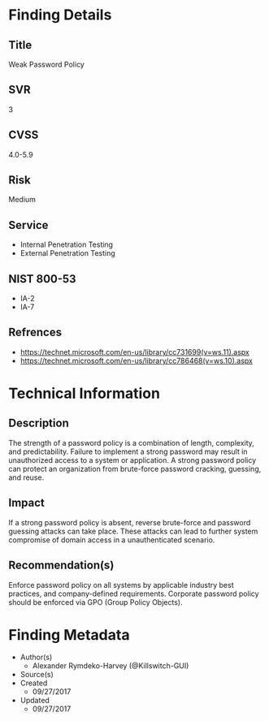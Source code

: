
# Finding Details 

## Title
  Weak Password Policy 
## SVR
  3
## CVSS
  4.0-5.9
## Risk
  Medium
## Service
  * Internal Penetration Testing
  * External Penetration Testing 
## NIST 800-53 
  * IA-2
  * IA-7
## Refrences
  * https://technet.microsoft.com/en-us/library/cc731699(v=ws.11).aspx
  * https://technet.microsoft.com/en-us/library/cc786468(v=ws.10).aspx
 
# Technical Information

## Description 
The strength of a password policy is a combination of length, complexity, and predictability. Failure to implement a strong password may result in unauthorized access to a system or application.  A strong password policy can protect an organization from brute-force password cracking, guessing, and reuse.

## Impact
If a strong password policy is absent, reverse brute-force and password guessing attacks can take place. These attacks can lead to further system compromise of domain access in a unauthenticated scenario.

## Recommendation(s)
Enforce password policy on all systems by applicable industry best practices, and company-defined requirements. Corporate password policy should be enforced via GPO (Group Policy Objects).

# Finding Metadata
  * Author(s)
    * Alexander Rymdeko-Harvey (@Killswitch-GUI)
  * Source(s)
  * Created
    * 09/27/2017
  * Updated
    * 09/27/2017

